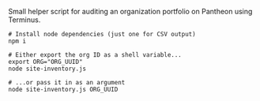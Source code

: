 Small helper script for auditing an organization portfolio on Pantheon using Terminus.

```
# Install node dependencies (just one for CSV output)
npm i

# Either export the org ID as a shell variable... 
export ORG="ORG_UUID"
node site-inventory.js

# ...or pass it in as an argument
node site-inventory.js ORG_UUID
```